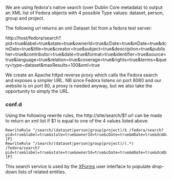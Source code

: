We are using fedora's native search (over Dublin Core metadata) to output an XML list of Fedora objects with 4 possible Type values: dataset, person, group and project.

The following url returns an xml Dataset list from a fedora test server:

http://host/fedora/search?pid=true&label=true&state=true&ownerId=true&cDate=true&mDate=true&dcmDate=true&title=true&creator=true&subject=true&description=true&publisher=true&contributor=true&date=true&format=true&identifier=true&source=true&language=true&relation=true&coverage=true&rights=true&terms=&query=type~dataset&maxResults=100&xml=true

We create an Apache httpd reverse proxy which calls the Fedora search and exposes a simpler URL. NB since Fedora listens on port 8080 and our website is on port 80, a proxy is needed anyway, but we also take the opportunity to simply the URL.

### conf.d ###

Using the following rewrite rules, the http://site/search/$1 url can be made to return an xml list if $1 is equal to one of the 4 values listed above.

```
RewriteRule ^/search/(dataset|person|group|project)/$ /fedora/search?pid=true&label=true&state=true&ownerId=true&cDate=true&mDate=true&dcmDate=true&title=true&creator=true&subject=true&description=true&publisher=true&contributor=true&date=true&format=true&identifier=true&source=true&language=true&relation=true&coverage=true&rights=true&terms=&query=type\~$1&maxResults=100&xml=true [P]
RewriteRule ^/search/(dataset|person|group|project)/(.*) /fedora/search?pid=true&label=true&state=true&ownerId=true&cDate=true&mDate=true&dcmDate=true&title=true&creator=true&subject=true&description=true&publisher=true&contributor=true&date=true&format=true&identifier=true&source=true&language=true&relation=true&coverage=true&rights=true&terms=&query=title\~$2+type\~$1&maxResults=100&xml=true [P]
```

This search service is used by the [XForms](XForms.md) user interface to populate drop-down lists of related entities.